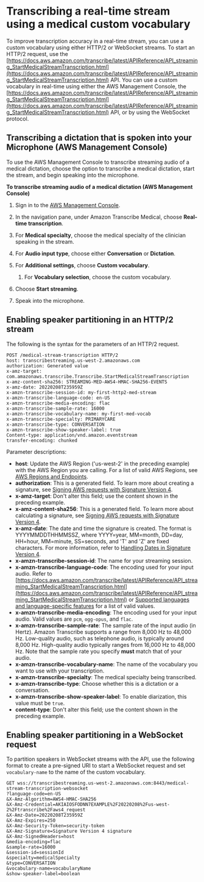 # Transcribing a real\-time stream using a medical custom vocabulary<a name="start-med-vocab-stream"></a>

To improve transcription accuracy in a real\-time stream, you can use a custom vocabulary using either HTTP/2 or WebSocket streams\. To start an HTTP/2 request, use the [https://docs.aws.amazon.com/transcribe/latest/APIReference/API_streaming_StartMedicalStreamTranscription.html](https://docs.aws.amazon.com/transcribe/latest/APIReference/API_streaming_StartMedicalStreamTranscription.html) API\. You can use a custom vocabulary in real\-time using either the AWS Management Console, the [https://docs.aws.amazon.com/transcribe/latest/APIReference/API_streaming_StartMedicalStreamTranscription.html](https://docs.aws.amazon.com/transcribe/latest/APIReference/API_streaming_StartMedicalStreamTranscription.html) API, or by using the WebSocket protocol\.

## Transcribing a dictation that is spoken into your Microphone \(AWS Management Console\)<a name="streaming-medical-vocabulary-console"></a>

To use the AWS Management Console to transcribe streaming audio of a medical dictation, choose the option to transcribe a medical dictation, start the stream, and begin speaking into the microphone\.

**To transcribe streaming audio of a medical dictation \(AWS Management Console\)**

1. Sign in to the [AWS Management Console](https://console.aws.amazon.com/transcribe/)\.

1. In the navigation pane, under Amazon Transcribe Medical, choose **Real\-time transcription**\.

1. For **Medical specialty**, choose the medical specialty of the clinician speaking in the stream\.

1. For **Audio input type**, choose either **Conversation** or **Dictation**\.

1. For **Additional settings**, choose **Custom vocabulary**\.

   1. For **Vocabulary selection**, choose the custom vocabulary\.

1. Choose **Start streaming**\.

1. Speak into the microphone\.

## Enabling speaker partitioning in an HTTP/2 stream<a name="vocabulary-med-http2"></a>

The following is the syntax for the parameters of an HTTP/2 request\.

```
POST /medical-stream-transcription HTTP/2
host: transcribestreaming.us-west-2.amazonaws.com
authorization: Generated value
x-amz-target: com.amazonaws.transcribe.Transcribe.StartMedicalStreamTranscription
x-amz-content-sha256: STREAMING-MED-AWS4-HMAC-SHA256-EVENTS
x-amz-date: 20220208T235959Z
x-amzn-transcribe-session-id: my-first-http2-med-stream
x-amzn-transcribe-language-code: en-US
x-amzn-transcribe-media-encoding: flac
x-amzn-transcribe-sample-rate: 16000
x-amzn-transcribe-vocabulary-name: my-first-med-vocab
x-amzn-transcribe-specialty: PRIMARYCARE
x-amzn-transcribe-type: CONVERSATION
x-amzn-transcribe-show-speaker-label: true
Content-type: application/vnd.amazon.eventstream
transfer-encoding: chunked
```

Parameter descriptions:
+ **host**: Update the AWS Region \('us\-west\-2' in the preceding example\) with the AWS Region you are calling\. For a list of valid AWS Regions, see [AWS Regions and Endpoints](https://docs.aws.amazon.com/general/latest/gr/rande.html#transcribe_region)\.
+ **authorization**: This is a generated field\. To learn more about creating a signature, see [Signing AWS requests with Signature Version 4](https://docs.aws.amazon.com/general/latest/gr/sigv4_signing.html)\.
+ **x\-amz\-target**: Don't alter this field; use the content shown in the preceding example\.
+ **x\-amz\-content\-sha256**: This is a generated field\. To learn more about calculating a signature, see [Signing AWS requests with Signature Version 4](https://docs.aws.amazon.com/general/latest/gr/sigv4_signing.html)\.
+ **x\-amz\-date**: The date and time the signature is created\. The format is YYYYMMDDTHHMMSSZ, where YYYY=year, MM=month, DD=day, HH=hour, MM=minute, SS=seconds, and 'T' and 'Z' are fixed characters\. For more information, refer to [Handling Dates in Signature Version 4](https://docs.aws.amazon.com/general/latest/gr/sigv4-date-handling.html)\.
+ **x\-amzn\-transcribe\-session\-id**: The name for your streaming session\.
+ **x\-amzn\-transcribe\-language\-code**: The encoding used for your input audio\. Refer to [https://docs.aws.amazon.com/transcribe/latest/APIReference/API_streaming_StartMedicalStreamTranscription.html](https://docs.aws.amazon.com/transcribe/latest/APIReference/API_streaming_StartMedicalStreamTranscription.html) or [Supported languages and language\-specific features](supported-languages.md) for a list of valid values\.
+ **x\-amzn\-transcribe\-media\-encoding**: The encoding used for your input audio\. Valid values are `pcm`, `ogg-opus`, and `flac`\.
+ **x\-amzn\-transcribe\-sample\-rate**: The sample rate of the input audio \(in Hertz\)\. Amazon Transcribe supports a range from 8,000 Hz to 48,000 Hz\. Low\-quality audio, such as telephone audio, is typically around 8,000 Hz\. High\-quality audio typically ranges from 16,000 Hz to 48,000 Hz\. Note that the sample rate you specify **must** match that of your audio\.
+ **x\-amzn\-transcribe\-vocabulary\-name**: The name of the vocabulary you want to use with your transcription\.
+ **x\-amzn\-transcribe\-specialty**: The medical specialty being transcribed\.
+ **x\-amzn\-transcribe\-type**: Choose whether this is a dictation or a conversation\.
+ **x\-amzn\-transcribe\-show\-speaker\-label**: To enable diarization, this value must be `true`\.
+ **content\-type**: Don't alter this field; use the content shown in the preceding example\.

## Enabling speaker partitioning in a WebSocket request<a name="vocabulary-websocket"></a>

To partition speakers in WebSocket streams with the API, use the following format to create a pre\-signed URI to start a WebSocket request and set `vocabulary-name` to the name of the custom vocabulary\. 

```
GET wss://transcribestreaming.us-west-2.amazonaws.com:8443/medical-stream-transcription-websocket
?language-code=en-US
&X-Amz-Algorithm=AWS4-HMAC-SHA256
&X-Amz-Credential=AKIAIOSFODNN7EXAMPLE%2F20220208%2Fus-west-2%2Ftranscribe%2Faws4_request
&X-Amz-Date=20220208T235959Z
&X-Amz-Expires=250
&X-Amz-Security-Token=security-token
&X-Amz-Signature=Signature Version 4 signature 
&X-Amz-SignedHeaders=host
&media-encoding=flac
&sample-rate=16000
&session-id=sessionId
&specialty=medicalSpecialty
&type=CONVERSATION
&vocabulary-name=vocabularyName
&show-speaker-label=boolean
```